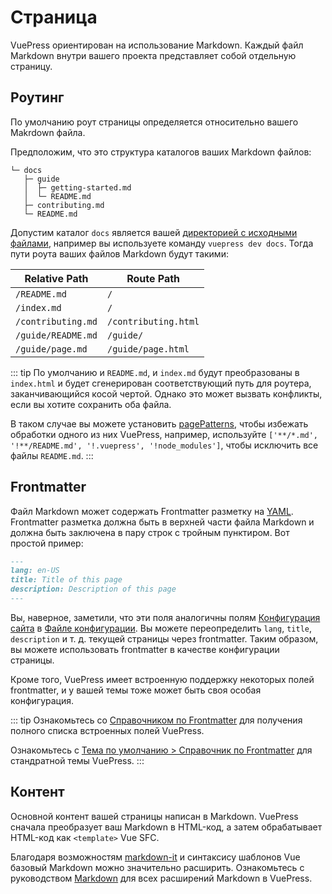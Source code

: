 # Страница

VuePress ориентирован на использование Markdown. Каждый файл Markdown внутри вашего проекта представляет собой отдельную страницу.

## Роутинг

По умолчанию роут страницы определяется относительно вашего Makrdown файла.

Предположим, что это структура каталогов ваших Markdown файлов:

```
└─ docs
   ├─ guide
   │  ├─ getting-started.md
   │  └─ README.md
   ├─ contributing.md
   └─ README.md
```

Допустим каталог `docs` является вашей [директорией с исходными файлами](../reference/cli.md), например вы используете команду `vuepress dev docs`. Тогда пути роута ваших файлов Markdown будут такими:

| Relative Path      | Route Path           |
| ------------------ | -------------------- |
| `/README.md`       | `/`                  |
| `/index.md`        | `/`                  |
| `/contributing.md` | `/contributing.html` |
| `/guide/README.md` | `/guide/`            |
| `/guide/page.md`   | `/guide/page.html`   |

::: tip
По умолчанию и `README.md`, и `index.md` будут преобразованы в `index.html` и будет сгенерирован соответствующий путь для роутера, заканчивающийся косой чертой. Однако это может вызвать конфликты, если вы хотите сохранить оба файла.

В таком случае вы можете установить [pagePatterns](../reference/config.md#pagepatterns), чтобы избежать обработки одного из них VuePress, например, используйте `['**/*.md', '!**/README.md', '!.vuepress', '!node_modules']`, чтобы исключить все файлы `README.md`.
:::

## Frontmatter

Файл Markdown может содержать Frontmatter разметку на [YAML](https://yaml.org/). Frontmatter разметка должна быть в верхней части файла Markdown и должна быть заключена в пару строк с тройным пунктиром. Вот простой пример:

```md
---
lang: en-US
title: Title of this page
description: Description of this page
---
```

Вы, наверное, заметили, что эти поля аналогичны полям [Конфигурация сайта](./configuration.md#site-config) в [Файле конфигурации](./configuration.md#config-file). Вы можете переопределить `lang`, `title`, `description` и т. д. текущей страницы через frontmatter. Таким образом, вы можете использовать frontmatter в качестве конфигурации страницы.

Кроме того, VuePress имеет встроенную поддержку некоторых полей frontmatter, и у вашей темы тоже может быть своя особая конфигурация.

::: tip
Ознакомьтесь со [Справочником по Frontmatter](../reference/frontmatter.md) для получения полного списка встроенных полей VuePress.

Ознакомьтесь с [Тема по умолчанию > Справочник по Frontmatter](../reference/default-theme/frontmatter.md) для стандратной темы VuePress.
:::

## Контент

Основной контент вашей страницы написан в Markdown. VuePress сначала преобразует ваш Markdown в HTML-код, а затем обрабатывает HTML-код как `<template>` Vue SFC.

Благодаря возможностям [markdown-it](https://github.com/markdown-it/markdown-it) и синтаксису шаблонов Vue базовый Markdown можно значительно расширить. Ознакомьтесь с руководством [Markdown](./markdown.md) для всех расширений Markdown в VuePress.
